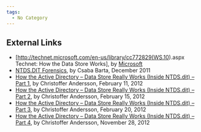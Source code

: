 ```yaml
---
tags:
  - No Category
---
```

## External Links

- \[<http://technet.microsoft.com/en-us/library/cc772829(WS.10>).aspx
  Technet: How the Data Store Works\], by
  [Microsoft](microsoft.md)
- [NTDS.DIT
  Forensics](http://www.ntdsxtract.com/downloads/ntdsxtract/ntds_forensics.pdf),
  by Csaba Barta, December 2011
- [How the Active Directory – Data Store Really Works (Inside NTDS.dit)
  – Part
  1](http://blogs.chrisse.se/2012/02/11/how-the-active-directory-data-store-really-works-inside-ntds-dit-part-1/),
  by Christoffer Andersson, February 11, 2012
- [How the Active Directory – Data Store Really Works (Inside NTDS.dit)
  – Part
  2](http://blogs.chrisse.se/2012/02/15/how-the-active-directory-data-store-really-works-inside-ntds-dit-part-2/),
  by Christoffer Andersson, February 15, 2012
- [How the Active Directory – Data Store Really Works (Inside NTDS.dit)
  – Part
  3](http://blogs.chrisse.se/2012/02/20/how-the-active-directory-data-store-really-works-inside-ntds-dit-part-3/),
  by Christoffer Andersson, February 20, 2012
- [How the Active Directory – Data Store Really Works (Inside NTDS.dit)
  – Part
  4](http://blogs.chrisse.se/2012/11/28/how-the-active-directory-data-store-really-works-inside-ntds.dit-part-4/),
  by Christoffer Andersson, November 28, 2012